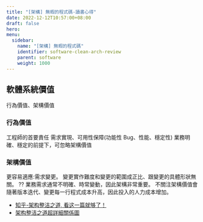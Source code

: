 ```yaml
---
title: "[架構] 無暇的程式碼-讀書心得"
date: 2022-12-12T10:57:00+08:00
draft: false
hero: 
menu:
  sidebar:
    name: "[架構] 無暇的程式碼"
    identifier: software-clean-arch-review
    parent: software
    weight: 1000
---
```

## 軟體系統價值
行為價值、架構價值
### 行為價值
工程師的首要責任
需求實現、可用性保障(功能性 Bug、性能、穩定性)
業務明確、穩定的前提下，可忽略架構價值
### 架構價值
更容易適應:需求變更。
變更實作難度和變更的範圍成正比、跟變更的具體形狀無關。 ??
業務需求通常不明確、時常變動，因此架構非常重要。
不關注架構價值會隨著版本迭代、變更每一行程式成本升高，因此投入的人力成本增加。
- [知乎-架构整洁之道, 看这一篇就够了！](https://zhuanlan.zhihu.com/p/65658089)
- [架构整洁之道超詳細關係圖](https://alitech-public.oss-cn-beijing.aliyuncs.com/1557040476898/jiagouzhengjie-siweidaotu.png)